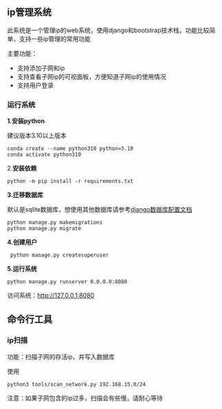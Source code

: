 ## ip管理系统

此系统是一个管理ip的web系统，使用django和bootstrap技术栈，功能比较简单，支持一些ip管理的常用功能

主要功能：

- 支持添加子网和ip
- 支持查看子网ip的可视面板，方便知道子网ip的使用情况
- 支持用户登录


### 运行系统

**1.安装python**

建议版本3.10以上版本

```
conda create --name python310 python=3.10
conda activate python310
```

2.**安装依赖**

```
python -m pip install -r requirements.txt
```

**3.迁移数据库**

默认是sqlite数据库，想使用其他数据库请参考[django数据库配置文档](https://docs.djangoproject.com/en/5.1/ref/settings/#databases)

```
python manage.py makemigrations
python manage.py migrate
```



**4.创建用户**

```
 python manage.py createsuperuser
```


**5.运行系统**

```
python manage.py runserver 0.0.0.0:8080
```

访问系统：http://127.0.0.1:8080


## 命令行工具

### ip扫描

功能：扫描子网的存活ip，并写入数据库

使用

```
python3 tools/scan_network.py 192.168.15.0/24
```

注意：如果子网包含的ip过多，扫描会有些慢，请耐心等待
